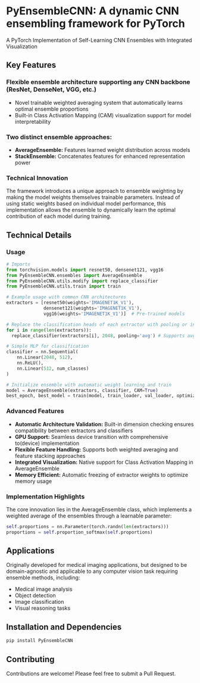 # PyEnsembleCNN: A dynamic CNN ensembling framework for PyTorch
A PyTorch Implementation of Self-Learning CNN Ensembles with Integrated Visualization

## Key Features

### Flexible ensemble architecture supporting any CNN backbone (ResNet, DenseNet, VGG, etc.)
* Novel trainable weighted averaging system that automatically learns optimal ensemble proportions
* Built-in Class Activation Mapping (CAM) visualization support for model interpretability

### Two distinct ensemble approaches:
* **AverageEnsemble:** Features learned weight distribution across models
* **StackEnsemble:** Concatenates features for enhanced representation power 

### Technical Innovation
The framework introduces a unique approach to ensemble weighting by making the model weights themselves trainable parameters. Instead of using static weights based on individual model performance, this implementation allows the ensemble to dynamically learn the optimal contribution of each model during training.

## Technical Details

### Usage
```python
# Imports
from torchvision.models import resnet50, densenet121, vgg16
from PyEnsembleCNN.ensembles import AverageEnsemble
from PyEnsembleCNN.utils.modify import replace_classifier
from PyEnsembleCNN.utils.train import train

# Example usage with common CNN architectures
extractors = [resnet50(weights='IMAGENET1K_V1'),
              densenet121(weights='IMAGENET1K_V1'),
              vgg16(weights='IMAGENET1K_V1')]  # Pre-trained models

# Replace the classification heads of each extractor with pooling or interpolation (downscaling vs upscaling)
for i in range(len(extractors)):
  replace_classifier(extractors[i], 2048, pooling='avg') # Supports avg and max pooling

# Simple MLP for classification
classifier = nn.Sequential(
    nn.Linear(2048, 512),
    nn.ReLU(),
    nn.Linear(512, num_classes)
)

# Initialize ensemble with automatic weight learning and train
model = AverageEnsemble(extractors, classifier, CAM=True)
best_epoch, best_model = train(model, train_loader, val_loader, optimizer, criterion, epochs, device='cuda', verbose=True)
```

### Advanced Features

* **Automatic Architecture Validation:** Built-in dimension checking ensures compatibility between extractors and classifiers
* **GPU Support:** Seamless device transition with comprehensive to(device) implementation
* **Flexible Feature Handling:** Supports both weighted averaging and feature stacking approaches
* **Integrated Visualization:** Native support for Class Activation Mapping in AverageEnsemble
* **Memory Efficient:** Automatic freezing of extractor weights to optimize memory usage

### Implementation Highlights
The core innovation lies in the AverageEnsemble class, which implements a weighted average of the ensembles through a learnable parameter:
```python
self.proportions = nn.Parameter(torch.randn(len(extractors)))
proportions = self.proportion_softmax(self.proportions)
```

## Applications
Originally developed for medical imaging applications, but designed to be domain-agnostic and applicable to any computer vision task requiring ensemble methods, including:

* Medical image analysis
* Object detection
* Image classification
* Visual reasoning tasks

## Installation and Dependencies
```bash
pip install PyEnsembleCNN
```

## Contributing
Contributions are welcome! Please feel free to submit a Pull Request.
